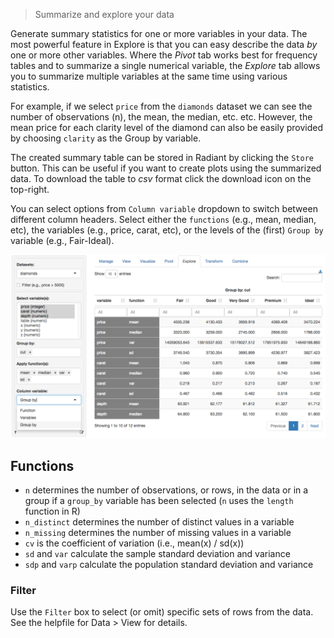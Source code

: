 > Summarize and explore your data

Generate summary statistics for one or more variables in your data. The most powerful feature in Explore is that you can easy describe the data _by_ one or more other variables. Where the _Pivot_ tab works best for frequency tables and to summarize a single numerical variable, the _Explore_ tab allows you to summarize multiple variables at the same time using various statistics.

For example, if we select `price` from the `diamonds` dataset we can see the number of observations (n), the mean, the median, etc. etc. However,  the mean price for each clarity level of the diamond can also be easily provided by choosing `clarity` as the Group by variable.

The created summary table can be stored in Radiant by clicking the `Store` button. This can be useful if you want to create plots using the summarized data. To download the table to _csv_ format click the download icon on the top-right.

You can select options from `Column variable` dropdown to switch between different column headers. Select either the `functions` (e.g., mean, median, etc), the variables (e.g., price, carat, etc), or the levels of the (first) `Group by` variable (e.g., Fair-Ideal).

![explore table](figures/explore.png)

## Functions

* `n` determines the number of observations, or rows, in the data or in a group if a `group_by` variable has been selected (`n` uses the `length` function in R)
* `n_distinct` determines the number of distinct values in a variable
* `n_missing` determines the number of missing values in a variable
* `cv` is the coefficient of variation (i.e., mean(x) / sd(x))
* `sd` and `var` calculate the sample standard deviation and variance
* `sdp` and `varp` calculate the population standard deviation and variance


### Filter

Use the `Filter` box to select (or omit) specific sets of rows from the data. See the helpfile for Data > View for details.
